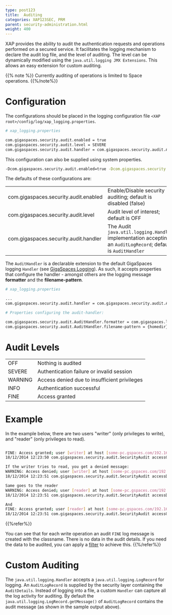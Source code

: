 ```yaml
---
type: post123
title:  Auditing
categories: XAP123SEC, PRM
parent: security-administration.html
weight: 400
---
```




XAP provides the ability to audit the authentication requests and operations performed on a secured service. It facilitates the logging mechanism to declare the audit log file, and the level of auditing. The level can be dynamically modified using the `java.util.logging JMX Extensions`. This allows an easy extension for custom auditing.

{{% note %}}
Currently auditing of operations is limited to Space operations.
{{%/note%}}

# Configuration

The configurations should be placed in the logging configuration file `<XAP root>/config/log/xap_logging.properties`.


```bash
# xap_logging.properties

com.gigaspaces.security.audit.enabled = true
com.gigaspaces.security.audit.level = SEVERE
com.gigaspaces.security.audit.handler = com.gigaspaces.security.audit.AuditHandler
```

This configuration can also be supplied using system properties.


```bash
-Dcom.gigaspaces.security.audit.enabled=true -Dcom.gigaspaces.security.audit.level=SEVERE ...
```

The defaults of these configurations are:

|       |     |
|-------|-----|
| com.gigaspaces.security.audit.enabled | Enable/Disable security auditing; default is disabled (false) |
| com.gigaspaces.security.audit.level | Audit level of interest; default is OFF |
| com.gigaspaces.security.audit.handler | The Audit `java.util.logging.Handler` implementation accepting an `AuditLogRecord`; default is `AuditHandler` |

The `AuditHandler` is a declarable extension to the default GigaSpaces logging `Handler` (see [GigaSpaces Logging]({{%currentadmurl%}}/logging-overview.html)). As such, it accepts properties that configure the handler - amongst others are the logging message **formatter** and the **filename-pattern**.


```bash
# xap_logging.properties

...
com.gigaspaces.security.audit.handler = com.gigaspaces.security.audit.AuditHandler

# Properties configuring the audit-handler:

com.gigaspaces.security.audit.AuditHandler.formatter = com.gigaspaces.logger.GSSimpleFormatter
com.gigaspaces.security.audit.AuditHandler.filename-pattern = {homedir}/logs/gigaspaces-security-audit-{service}-{host}-{pid}.log
```

# Audit Levels

|       |     |
|-------|-----|
| OFF     | Nothing is audited |
| SEVERE  | Authentication failure or invalid session |
| WARNING | Access denied due to insufficient privileges |
| INFO    | Authentication successful |
| FINE    | Access granted |




# Example

In the example below, there are two users "writer" (only privileges to write), and "reader" (only privileges to read).



```bash

FINE: Access granted; user [writer] at host [some-pc.gspaces.com/192.168.10.172] has [Write] privileges for class [com.gigaspaces.data.car.CarPojo]; session-id [827282038]
18/12/2014 12:23:50 com.gigaspaces.security.audit.SecurityAudit accessGranted

If the writer tries to read, you get a denied message:
WARNING: Access denied; user [writer] at host [some-pc.gspaces.com/192.168.10.172] lacks [Read] privileges for class [com.gigaspaces.data.car.CarPojo]; session-id [827282038]
18/12/2014 12:23:51 com.gigaspaces.security.audit.SecurityAudit accessDenied

Same goes to the reader
WARNING: Access denied; user [reader] at host [some-pc.gspaces.com/192.168.10.172] lacks [Write] privileges for class [com.gigaspaces.data.car.CarPojo]; session-id [1003653583]
18/12/2014 12:23:51 com.gigaspaces.security.audit.SecurityAudit accessDenied

And
FINE: Access granted; user [reader] at host [some-pc.gspaces.com/192.168.10.172] has [Read] privileges for class [com.gigaspaces.data.car.CarPojo]; session-id [1003653583]
18/12/2014 12:23:51 com.gigaspaces.security.audit.SecurityAudit accessGranted

```

{{%refer%}}

You can see that for each write operation an audit `FINE` log message is created with the classname. There is no data in the audit details.
If you need the data to be audited, you can apply a [filter]({{%currentsecurl%}}/securing-your-data.html#space-filters)  to achieve this.
{{%/refer%}}


# Custom Auditing

The `java.util.logging.Handler` accepts a `java.util.logging.LogRecord` for logging. An `AuditLogRecord` is supplied by the security layer containing the `AuditDetails`. Instead of logging into a file, a custom `Handler` can capture all the log activity for auditing. By default the `java.util.logging.LogRecord.getMessage()` of `AuditLogRecord` contains the audit message (as shown in the sample output above).
